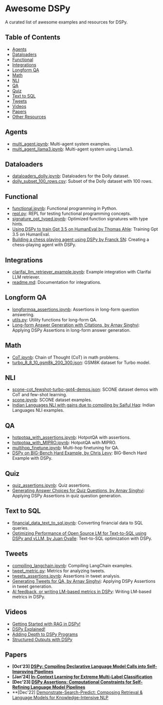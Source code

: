 # Awesome DSPy

A curated list of awesome examples and resources for DSPy.

## Table of Contents

- [Agents](#agents)
- [Dataloaders](#dataloaders)
- [Functional](#functional)
- [Integrations](#integrations)
- [Longform QA](#longform-qa)
- [Math](#math)
- [NLI](#nli)
- [QA](#qa)
- [Quiz](#quiz)
- [Text to SQL](#text-to-sql)
- [Tweets](#tweets)
- [Videos](#videos)
- [Papers](#papers)
- [Other Resources](#other-resources)

## Agents

- [multi_agent.ipynb](https://github.com/stanfordnlp/dspy/blob/main/examples/agents/multi_agent.ipynb): Multi-agent system examples.
- [multi_agent_llama3.ipynb](https://github.com/stanfordnlp/dspy/blob/main/examples/agents/multi_agent_llama3.ipynb): Multi-agent system using Llama3.

## Dataloaders

- [dataloaders_dolly.ipynb](https://github.com/stanfordnlp/dspy/blob/main/examples/dataloaders/dataloaders_dolly.ipynb): Dataloaders for the Dolly dataset.
- [dolly_subset_100_rows.csv](https://github.com/stanfordnlp/dspy/blob/main/examples/dataloaders/dolly_subset_100_rows.csv): Subset of the Dolly dataset with 100 rows.

## Functional

- [functional.ipynb](https://github.com/stanfordnlp/dspy/blob/main/examples/functional/functional.ipynb): Functional programming in Python.
- [repl.py](https://github.com/stanfordnlp/dspy/blob/main/examples/functional/repl.py): REPL for testing functional programming concepts.
- [signature_opt_typed.ipynb](https://github.com/stanfordnlp/dspy/blob/main/examples/functional/signature_opt_typed.ipynb): Optimized function signatures with type hints.
- [Using DSPy to train Gpt 3.5 on HumanEval by Thomas Ahle](https://github.com/stanfordnlp/dspy/blob/main/examples/functional/functional.ipynb): Training Gpt 3.5 on HumanEval.
- [Building a chess playing agent using DSPy by Franck SN](https://medium.com/thoughts-on-machine-learning/building-a-chess-playing-agent-using-dspy-9b87c868f71e): Creating a chess-playing agent with DSPy.

## Integrations

- [clarifai_llm_retriever_example.ipynb](https://github.com/stanfordnlp/dspy/blob/main/examples/integrations/clarifai/clarifai_llm_retriever_example.ipynb): Example integration with Clarifai LLM retriever.
- [readme.md](https://github.com/stanfordnlp/dspy/blob/main/examples/integrations/readme.md): Documentation for integrations.

## Longform QA

- [longformqa_assertions.ipynb](https://github.com/stanfordnlp/dspy/blob/main/examples/longformqa/longformqa_assertions.ipynb): Assertions in long-form question answering.
- [utils.py](https://github.com/stanfordnlp/dspy/blob/main/examples/longformqa/utils.py): Utility functions for long-form QA.
- [Long-form Answer Generation with Citations, by Arnav Singhvi](https://colab.research.google.com/github/stanfordnlp/dspy/blob/main/examples/longformqa/longformqa_assertions.ipynb): Applying DSPy Assertions in long-form answer generation.

## Math

- [CoT.ipynb](https://github.com/stanfordnlp/dspy/blob/main/examples/math/gsm8k/CoT.ipynb): Chain of Thought (CoT) in math problems.
- [turbo_8_8_10_gsm8k_200_300.json](https://github.com/stanfordnlp/dspy/blob/main/examples/math/gsm8k/turbo_8_8_10_gsm8k_200_300.json): GSM8K dataset for Turbo model.

## NLI

- [scone-cot_fewshot-turbo-gpt4-demos.json](https://github.com/stanfordnlp/dspy/blob/main/examples/nli/scone/scone-cot_fewshot-turbo-gpt4-demos.json): SCONE dataset demos with CoT and few-shot learning.
- [scone.ipynb](https://github.com/stanfordnlp/dspy/blob/main/examples/nli/scone/scone.ipynb): SCONE dataset examples.
- [Indian Languages NLI with gains due to compiling by Saiful Haq](https://github.com/saifulhaq95/DSPy-Indic/blob/main/indicxlni.ipynb): Indian Languages NLI examples.

## QA

- [hotpotqa_with_assertions.ipynb](https://github.com/stanfordnlp/dspy/blob/main/examples/qa/hotpot/hotpotqa_with_assertions.ipynb): HotpotQA with assertions.
- [hotpotqa_with_MIPRO.ipynb](https://github.com/stanfordnlp/dspy/blob/main/examples/qa/hotpot/hotpotqa_with_MIPRO.ipynb): HotpotQA with MIPRO.
- [multihop_finetune.ipynb](https://github.com/stanfordnlp/dspy/blob/main/examples/qa/hotpot/multihop_finetune.ipynb): Multi-hop finetuning for QA.
- [DSPy on BIG-Bench Hard Example, by Chris Levy](https://drchrislevy.github.io/posts/dspy/dspy.html): BIG-Bench Hard Example with DSPy.

## Quiz

- [quiz_assertions.ipynb](https://github.com/stanfordnlp/dspy/blob/main/examples/quiz/quiz_assertions.ipynb): Quiz assertions.
- [Generating Answer Choices for Quiz Questions, by Arnav Singhvi](https://colab.research.google.com/github/stanfordnlp/dspy/blob/main/examples/quiz/quiz_assertions.ipynb): Applying DSPy Assertions in quiz question generation.

## Text to SQL

- [financial_data_text_to_sql.ipynb](https://github.com/stanfordnlp/dspy/blob/main/examples/text_to_sql/financial_data_text_to_sql.ipynb): Converting financial data to SQL queries.
- [Optimizing Performance of Open Source LM for Text-to-SQL using DSPy and vLLM, by Juan Ovalle](https://github.com/jjovalle99/DSPy-Text2SQL): Text-to-SQL optimization with DSPy.

## Tweets

- [compiling_langchain.ipynb](https://github.com/stanfordnlp/dspy/blob/main/examples/tweets/compiling_langchain.ipynb): Compiling LangChain examples.
- [tweet_metric.py](https://github.com/stanfordnlp/dspy/blob/main/examples/tweets/tweet_metric.py): Metrics for analyzing tweets.
- [tweets_assertions.ipynb](https://github.com/stanfordnlp/dspy/blob/main/examples/tweets/tweets_assertions.ipynb): Assertions in tweet analysis.
- [Generating Tweets for QA, by Arnav Singhvi](https://colab.research.google.com/github/stanfordnlp/dspy/blob/main/examples/tweets/tweets_assertions.ipynb): Applying DSPy Assertions in tweet generation.
- [AI feedback, or writing LM-based metrics in DSPy](https://github.com/stanfordnlp/dspy/blob/main/examples/tweets/tweet_metric.py): Writing LM-based metrics in DSPy.

## Videos

- [Getting Started with RAG in DSPy!](https://www.youtube.com/watch?v=CEuUG4Umfxs&list=PLnn6VZp3hqNs_4E6toR990Pg1-2aDuzDq)
- [DSPy Explained!](https://www.youtube.com/watch?v=41EfOY0Ldkc&list=PLnn6VZp3hqNs_4E6toR990Pg1-2aDuzDq&index=2)
- [Adding Depth to DSPy Programs](https://www.youtube.com/watch?v=0c7Ksd6BG88&list=PLnn6VZp3hqNs_4E6toR990Pg1-2aDuzDq&index=3)
- [Structured Outputs with DSPy](https://www.youtube.com/watch?v=tVw3CwrN5-8&list=PLnn6VZp3hqNs_4E6toR990Pg1-2aDuzDq&index=4)

## Papers

- **[Oct'23] [DSPy: Compiling Declarative Language Model Calls into Self-Improving Pipelines](https://arxiv.org/abs/2310.03714)**     
- **[Jan'24] [In-Context Learning for Extreme Multi-Label Classification](https://arxiv.org/abs/2401.12178)**       
- **[Dec'23] [DSPy Assertions: Computational Constraints for Self-Refining Language Model Pipelines](https://arxiv.org/abs/2312.13382)**   
- **[Dec'22] [Demonstrate-Search-Predict: Composing Retrieval & Language Models for Knowledge-Intensive NLP](https://arxiv.org/abs/2212.14024.pdf)

